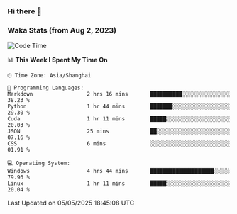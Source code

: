 ### Hi there 👋

### Waka Stats (from Aug 2, 2023)

<!--START_SECTION:waka-->
![Code Time](http://img.shields.io/badge/Code%20Time-808%20hrs%2046%20mins-blue)

📊 **This Week I Spent My Time On** 

```text
🕑︎ Time Zone: Asia/Shanghai

💬 Programming Languages: 
Markdown                 2 hrs 16 mins       ██████████░░░░░░░░░░░░░░░   38.23 % 
Python                   1 hr 44 mins        ███████░░░░░░░░░░░░░░░░░░   29.30 % 
Cuda                     1 hr 11 mins        █████░░░░░░░░░░░░░░░░░░░░   20.03 % 
JSON                     25 mins             ██░░░░░░░░░░░░░░░░░░░░░░░   07.16 % 
CSS                      6 mins              ░░░░░░░░░░░░░░░░░░░░░░░░░   01.91 % 

💻 Operating System: 
Windows                  4 hrs 44 mins       ████████████████████░░░░░   79.96 % 
Linux                    1 hr 11 mins        █████░░░░░░░░░░░░░░░░░░░░   20.04 % 
```


 Last Updated on 05/05/2025 18:45:08 UTC
<!--END_SECTION:waka-->
